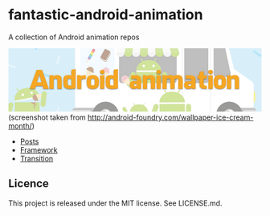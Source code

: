 # fantastic-android-animation
A collection of Android animation repos

![](Screenshots/Banner.png)
(screenshot taken from http://android-foundry.com/wallpaper-ice-cream-month/)

- [Posts](Animation/posts.md)
- [Framework](Animation/framework.md)
- [Transition](Animation/transition.md)

Licence
--
This project is released under the MIT license. See LICENSE.md.

